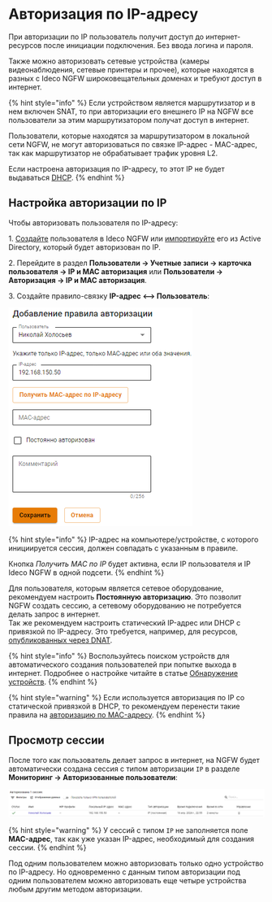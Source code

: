 # Авторизация по IP-адресу

При авторизации по IP пользователь получит доступ до интернет-ресурсов после инициации подключения. Без ввода логина и пароля.

Также можно авторизовать сетевые устройства (камеры видеонаблюдения, сетевые принтеры и прочее), которые находятся в разных с Ideco NGFW широковещательных доменах и требуют доступ в интернет.

{% hint style="info" %}
Если устройством является маршрутизатор и в нем включен SNAT, то при авторизации его внешнего IP на NGFW все пользователи за этим маршрутизатором получат доступ в интернет.

Пользователи, которые находятся за маршрутизатором в локальной сети NGFW, не могут авторизоваться по связке IP-адрес - MAC-адрес, так как маршрутизатор не обрабатывает трафик уровня L2.

Если настроена авторизация по IP-адресу, то этот IP не будет выдаваться [DHCP](/settings/services/dhcp.md).
{% endhint %}

## Настройка авторизации по IP

Чтобы авторизовать пользователя по IP-адресу:

1\. [Создайте](/settings/users/user-tree/user-management.md) пользователя в Ideco NGFW или [импортируйте](/settings/users/active-directory/user-import.md) его из Active Directory, который будет авторизован по IP.

2\. Перейдите в раздел **Пользователи -> Учетные записи -> карточка пользователя -> IP и MAC авторизация** или **Пользователи -> Авторизация -> IP и MAC авторизация**.

3\. Создайте правило-связку **IP-адрес <--> Пользователь**:

![](/.gitbook/assets/tree14.png)

{% hint style="info" %}
IP-адрес на компьютере/устройстве, с которого инициируется сессия, должен совпадать с указанным в правиле.

Кнопка *Получить MAC по IP* будет активна, если IP пользователя и IP Ideco NGFW в одной подсети.
{% endhint %}

Для пользователя, которым является сетевое оборудование, рекомендуем настроить **Постоянную авторизацию**. Это позволит NGFW создать сессию, а сетевому оборудованию не потребуется делать запрос в интернет. \
Так же рекомендуем настроить статический IP-адрес или DHCP с привязкой по IP-адресу. Это требуется, например, для ресурсов, [опубликованных через DNAT](/settings/publishing-resources/portmapping.md).

{% hint style="info" %}
Воспользуйтесь поиском устройств для автоматического создания пользователей при попытке выхода в интернет. Подробнее о настройке читайте в статье [Обнаружение устройств](/settings/users/device-discovery.md).
{% endhint %}

{% hint style="warning" %}
Если используется авторизация по IP со статической привязкой в DHCP, то рекомендуем перенести такие правила на [авторизацию по MAC-адресу](mac-authorization.md).
{% endhint %}

## Просмотр сессии

После того как пользователь делает запрос в интернет, на NGFW будет автоматически создана сессия с типом авторизации `IP` в разделе **Мониторинг -> Авторизованные пользователи**:

![](/.gitbook/assets/monitor-connections2.png)

{% hint style="warning" %}
У сессий с типом `IP` не заполняется поле **MAC-адрес**, так как уже указан IP-адрес, необходимый для создания сессии.
{% endhint %}

Под одним пользователем можно авторизовать только одно устройство по IP-адресу. Но одновременно с данным типом авторизации под одним пользователем можно авторизовать еще четыре устройства любым другим методом авторизации.
